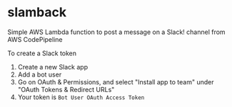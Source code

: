 # slamback
Simple AWS Lambda function to post a message on a Slack! channel from AWS CodePipeline

To create a Slack token

1. Create a new Slack app
2. Add a bot user
3. Go on OAuth & Permissions, and select "Install app to team" under "OAuth Tokens & Redirect URLs"
4. Your token is `Bot User OAuth Access Token`

